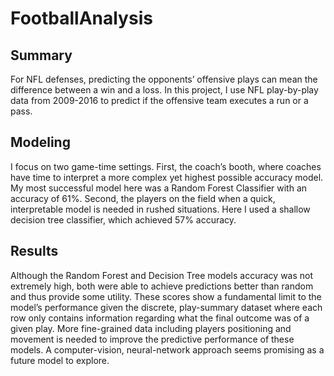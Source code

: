 # FootballAnalysis
## Summary
For NFL defenses, predicting the opponents’ offensive plays can mean the difference between a win and a loss. In this project, I use NFL play-by-play data from 2009-2016 to predict if the offensive team executes a run or a pass. 

## Modeling
I focus on two game-time settings. First, the coach’s booth, where coaches have time to interpret a more complex yet highest possible accuracy model. My most successful model here was a Random Forest Classifier with an accuracy of 61%.  Second, the players on the field when a quick, interpretable model is needed in rushed situations. Here I used a shallow decision tree classifier, which achieved 57% accuracy.

## Results
Although the Random Forest and Decision Tree models accuracy was not extremely high, both were able to achieve predictions better than random and thus provide some utility. These scores show a fundamental limit to the model’s performance given the discrete, play-summary dataset where each row only contains information regarding what the final outcome was of a given play. More fine-grained data including players positioning and movement is needed to improve the predictive performance of these models. A computer-vision, neural-network approach seems promising as a future model to explore.
